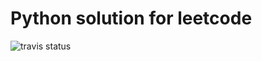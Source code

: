 # Python solution for leetcode

![travis status](https://travis-ci.org/huangcd/leetcode_python.svg)
